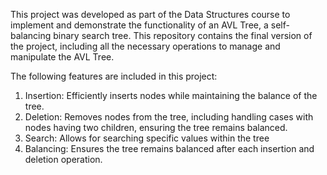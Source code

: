 This project was developed as part of the Data Structures course to implement and demonstrate the functionality of an AVL Tree, a self-balancing binary search tree.
This repository contains the final version of the project, including all the necessary operations to manage and manipulate the AVL Tree.

The following features are included in this project:
1. Insertion: Efficiently inserts nodes while maintaining the balance of the tree.
2. Deletion: Removes nodes from the tree, including handling cases with nodes having two children, ensuring the tree remains balanced.
3. Search: Allows for searching specific values within the tree
4. Balancing: Ensures the tree remains balanced after each insertion and deletion operation.
